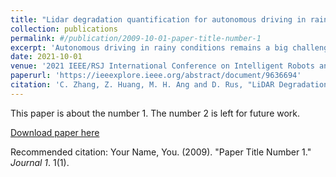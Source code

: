 ```yaml
---
title: "Lidar degradation quantification for autonomous driving in rain"
collection: publications
permalink: #/publication/2009-10-01-paper-title-number-1
excerpt: 'Autonomous driving in rainy conditions remains a big challenge. One of the issues is sensor degradation. LiDAR is commonly used in autonomous driving systems to perceive and understand surrounding environments. However, LiDAR performance can be degraded by rain, thereby influencing other system performance (e.g., perception or localization). Therefore, knowing how much degradation exists in current LiDAR measurements is necessary. Most existing methods can only measure LiDAR degradation in controlled environments (e.g., a chamber with simulated rain); how to quantify LiDAR degradation in dynamic environments while the autonomous vehicle is moving is still a difficult problem. In this work, we propose a novel approach to address this problem using an anomaly detection method. Our method has been evaluated on simulated and real-world data. Experimental results demonstrate the effectiveness of our method to capture LiDAR degradation and yield reasonable degradation estimations'
date: 2021-10-01
venue: '2021 IEEE/RSJ International Conference on Intelligent Robots and Systems (IROS 2021)'
paperurl: 'https://ieeexplore.ieee.org/abstract/document/9636694'
citation: 'C. Zhang, Z. Huang, M. H. Ang and D. Rus, "LiDAR Degradation Quantification for Autonomous Driving in Rain," 2021 IEEE/RSJ International Conference on Intelligent Robots and Systems (IROS), Prague, Czech Republic, 2021, pp. 3458-3464, doi: 10.1109/IROS51168.2021.9636694.'
---
```

This paper is about the number 1. The number 2 is left for future work.

[Download paper here](http://academicpages.github.io/files/paper1.pdf)

Recommended citation: Your Name, You. (2009). "Paper Title Number 1." <i>Journal 1</i>. 1(1).